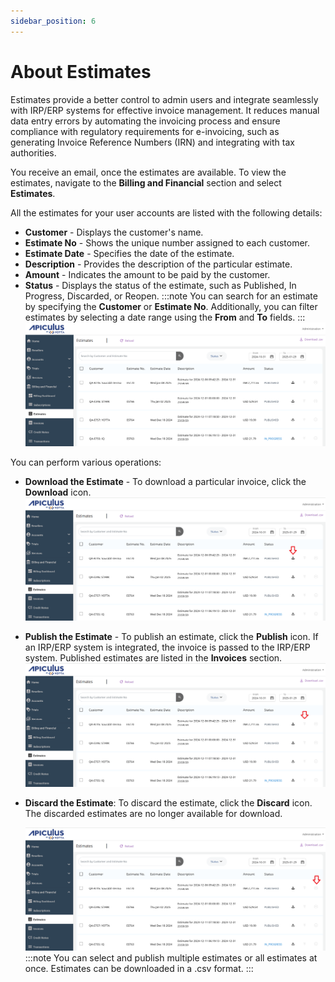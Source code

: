 ```yaml
---
sidebar_position: 6
---
```


# About Estimates

Estimates provide a better control to admin users and integrate seamlessly with IRP/ERP systems for effective invoice management. It reduces manual data entry errors by automating the invoicing process and ensure compliance with regulatory requirements for e-invoicing, such as generating Invoice Reference Numbers (IRN) and integrating with tax authorities.

You receive an email, once the estimates are available. To view the estimates, navigate to the **Billing and Financial** section and select **Estimates**. 

All the estimates for your user accounts are listed with the following details:

- **Customer** - Displays the customer's name.
- **Estimate No** - Shows the unique number assigned to each customer.
- **Estimate Date** - Specifies the date of the estimate.
- **Description** - Provides the description of the particular estimate.
- **Amount** - Indicates the amount to be paid by the customer.
- **Status** - Displays the status of the estimate, such as Published, In Progress, Discarded, or Reopen.
:::note
You can search for an estimate by specifying the **Customer** or **Estimate No**. Additionally, you can filter estimates by selecting a date range using the **From** and **To** fields.
:::
![View the Estimates](img/Estimates1.png)

You can perform various operations:

- **Download the Estimate** - To download a particular invoice, click the **Download** icon.
  ![Download](img/Estimates2.png)
- **Publish the Estimate** - To publish an estimate, click the **Publish** icon. If an IRP/ERP system is integrated, the invoice is passed to the IRP/ERP system. Published estimates are listed in the **Invoices** section.
  ![Publish Estimates](img/Estimates3.png)
- **Discard the Estimate**: To discard the estimate, click the **Discard** icon. The discarded estimates are no longer available for download.
	
	![Discard Estimates](img/Estimates4.png)
	:::note
	You can select and publish multiple estimates or all estimates at once. Estimates can be downloaded in a .csv format.
	:::